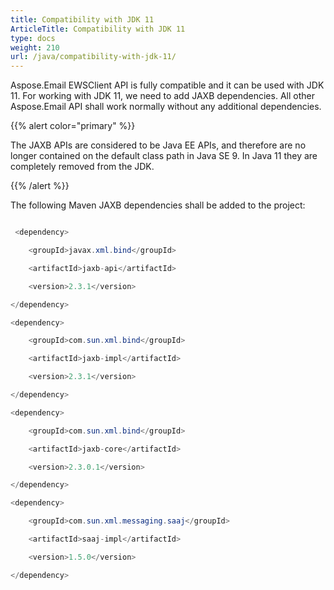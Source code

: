 ```yaml
---
title: Compatibility with JDK 11
ArticleTitle: Compatibility with JDK 11
type: docs
weight: 210
url: /java/compatibility-with-jdk-11/
---
```



Aspose.Email EWSClient API is fully compatible and it can be used with JDK 11. For working with JDK 11, we need to add JAXB dependencies. All other Aspose.Email API shall work normally without any additional dependencies.

{{% alert color="primary" %}} 

The JAXB APIs are considered to be Java EE APIs, and therefore are no longer contained on the default class path in Java SE 9. In Java 11 they are completely removed from the JDK.

{{% /alert %}} 


The following Maven JAXB dependencies shall be added to the project:

~~~Java

 <dependency>

    <groupId>javax.xml.bind</groupId>

    <artifactId>jaxb-api</artifactId>

    <version>2.3.1</version>

</dependency>

<dependency>

    <groupId>com.sun.xml.bind</groupId>

    <artifactId>jaxb-impl</artifactId>

    <version>2.3.1</version>

</dependency>

<dependency>

    <groupId>com.sun.xml.bind</groupId>

    <artifactId>jaxb-core</artifactId>

    <version>2.3.0.1</version>

</dependency>

<dependency>

    <groupId>com.sun.xml.messaging.saaj</groupId>

    <artifactId>saaj-impl</artifactId>

    <version>1.5.0</version>

</dependency> 

~~~
